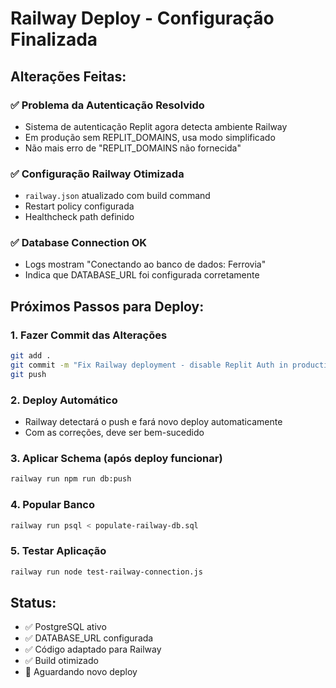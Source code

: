 # Railway Deploy - Configuração Finalizada

## Alterações Feitas:

### ✅ Problema da Autenticação Resolvido
- Sistema de autenticação Replit agora detecta ambiente Railway
- Em produção sem REPLIT_DOMAINS, usa modo simplificado
- Não mais erro de "REPLIT_DOMAINS não fornecida"

### ✅ Configuração Railway Otimizada
- `railway.json` atualizado com build command
- Restart policy configurada
- Healthcheck path definido

### ✅ Database Connection OK
- Logs mostram "Conectando ao banco de dados: Ferrovia"
- Indica que DATABASE_URL foi configurada corretamente

## Próximos Passos para Deploy:

### 1. Fazer Commit das Alterações
```bash
git add .
git commit -m "Fix Railway deployment - disable Replit Auth in production"
git push
```

### 2. Deploy Automático
- Railway detectará o push e fará novo deploy automaticamente
- Com as correções, deve ser bem-sucedido

### 3. Aplicar Schema (após deploy funcionar)
```bash
railway run npm run db:push
```

### 4. Popular Banco
```bash
railway run psql < populate-railway-db.sql
```

### 5. Testar Aplicação
```bash
railway run node test-railway-connection.js
```

## Status:
- ✅ PostgreSQL ativo
- ✅ DATABASE_URL configurada  
- ✅ Código adaptado para Railway
- ✅ Build otimizado
- 🔄 Aguardando novo deploy